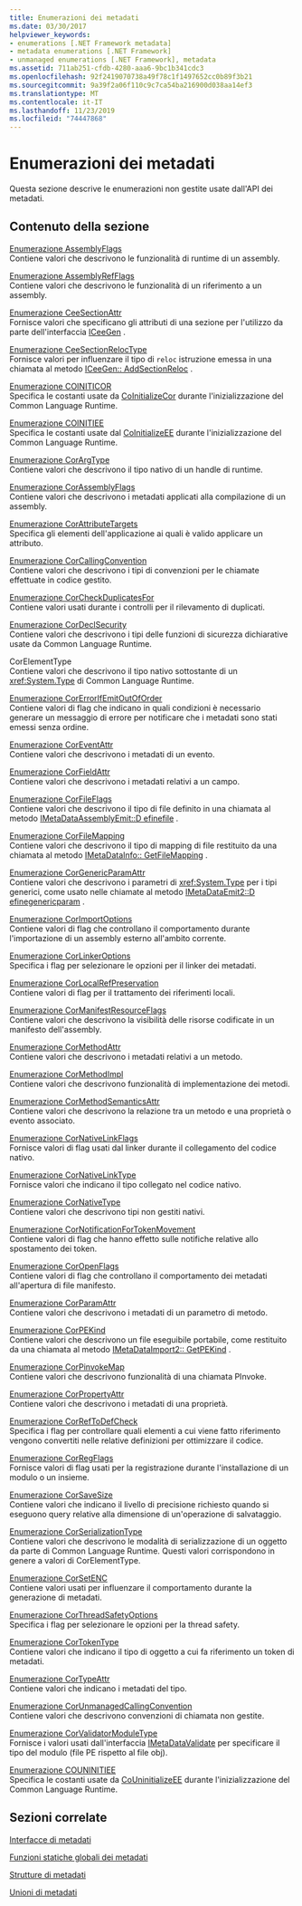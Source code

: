 ```yaml
---
title: Enumerazioni dei metadati
ms.date: 03/30/2017
helpviewer_keywords:
- enumerations [.NET Framework metadata]
- metadata enumerations [.NET Framework]
- unmanaged enumerations [.NET Framework], metadata
ms.assetid: 711ab251-cfdb-4280-aaa6-9bc1b341cdc3
ms.openlocfilehash: 92f2419070738a49f78c1f1497652cc0b89f3b21
ms.sourcegitcommit: 9a39f2a06f110c9c7ca54ba216900d038aa14ef3
ms.translationtype: MT
ms.contentlocale: it-IT
ms.lasthandoff: 11/23/2019
ms.locfileid: "74447868"
---
```

# <a name="metadata-enumerations"></a>Enumerazioni dei metadati
Questa sezione descrive le enumerazioni non gestite usate dall'API dei metadati.  
  
## <a name="in-this-section"></a>Contenuto della sezione  
 [Enumerazione AssemblyFlags](../../../../docs/framework/unmanaged-api/metadata/assemblyflags-enumeration.md)  
 Contiene valori che descrivono le funzionalità di runtime di un assembly.  
  
 [Enumerazione AssemblyRefFlags](../../../../docs/framework/unmanaged-api/metadata/assemblyrefflags-enumeration.md)  
 Contiene valori che descrivono le funzionalità di un riferimento a un assembly.  
  
 [Enumerazione CeeSectionAttr](../../../../docs/framework/unmanaged-api/metadata/ceesectionattr-enumeration.md)  
 Fornisce valori che specificano gli attributi di una sezione per l'utilizzo da parte dell'interfaccia [ICeeGen](../../../../docs/framework/unmanaged-api/metadata/iceegen-interface.md) .  
  
 [Enumerazione CeeSectionRelocType](../../../../docs/framework/unmanaged-api/metadata/ceesectionreloctype-enumeration.md)  
 Fornisce valori per influenzare il tipo di `reloc` istruzione emessa in una chiamata al metodo [ICeeGen:: AddSectionReloc](../../../../docs/framework/unmanaged-api/metadata/iceegen-addsectionreloc-method.md) .  
  
 [Enumerazione COINITICOR](../../../../docs/framework/unmanaged-api/metadata/coiniticor-enumeration.md)  
 Specifica le costanti usate da [CoInitializeCor](../../../../docs/framework/unmanaged-api/hosting/coinitializecor-function.md) durante l'inizializzazione del Common Language Runtime.  
  
 [Enumerazione COINITIEE](../../../../docs/framework/unmanaged-api/metadata/coinitiee-enumeration.md)  
 Specifica le costanti usate dal [CoInitializeEE](../../../../docs/framework/unmanaged-api/hosting/coinitializeee-function.md) durante l'inizializzazione del Common Language Runtime.  
  
 [Enumerazione CorArgType](../../../../docs/framework/unmanaged-api/metadata/corargtype-enumeration.md)  
 Contiene valori che descrivono il tipo nativo di un handle di runtime.  
  
 [Enumerazione CorAssemblyFlags](../../../../docs/framework/unmanaged-api/metadata/corassemblyflags-enumeration.md)  
 Contiene valori che descrivono i metadati applicati alla compilazione di un assembly.  
  
 [Enumerazione CorAttributeTargets](../../../../docs/framework/unmanaged-api/metadata/corattributetargets-enumeration.md)  
 Specifica gli elementi dell'applicazione ai quali è valido applicare un attributo.  
  
 [Enumerazione CorCallingConvention](../../../../docs/framework/unmanaged-api/metadata/corcallingconvention-enumeration.md)  
 Contiene valori che descrivono i tipi di convenzioni per le chiamate effettuate in codice gestito.  
  
 [Enumerazione CorCheckDuplicatesFor](../../../../docs/framework/unmanaged-api/metadata/corcheckduplicatesfor-enumeration.md)  
 Contiene valori usati durante i controlli per il rilevamento di duplicati.  
  
 [Enumerazione CorDeclSecurity](../../../../docs/framework/unmanaged-api/metadata/cordeclsecurity-enumeration.md)  
 Contiene valori che descrivono i tipi delle funzioni di sicurezza dichiarative usate da Common Language Runtime.  
  
 CorElementType  
 Contiene valori che descrivono il tipo nativo sottostante di un <xref:System.Type> di Common Language Runtime.  
  
 [Enumerazione CorErrorIfEmitOutOfOrder](../../../../docs/framework/unmanaged-api/metadata/corerrorifemitoutoforder-enumeration.md)  
 Contiene valori di flag che indicano in quali condizioni è necessario generare un messaggio di errore per notificare che i metadati sono stati emessi senza ordine.  
  
 [Enumerazione CorEventAttr](../../../../docs/framework/unmanaged-api/metadata/coreventattr-enumeration.md)  
 Contiene valori che descrivono i metadati di un evento.  
  
 [Enumerazione CorFieldAttr](../../../../docs/framework/unmanaged-api/metadata/corfieldattr-enumeration.md)  
 Contiene valori che descrivono i metadati relativi a un campo.  
  
 [Enumerazione CorFileFlags](../../../../docs/framework/unmanaged-api/metadata/corfileflags-enumeration.md)  
 Contiene valori che descrivono il tipo di file definito in una chiamata al metodo [IMetaDataAssemblyEmit::D efinefile](../../../../docs/framework/unmanaged-api/metadata/imetadataassemblyemit-definefile-method.md) .  
  
 [Enumerazione CorFileMapping](../../../../docs/framework/unmanaged-api/metadata/corfilemapping-enumeration.md)  
 Contiene valori che descrivono il tipo di mapping di file restituito da una chiamata al metodo [IMetaDataInfo:: GetFileMapping](../../../../docs/framework/unmanaged-api/metadata/imetadatainfo-getfilemapping-method.md) .  
  
 [Enumerazione CorGenericParamAttr](../../../../docs/framework/unmanaged-api/metadata/corgenericparamattr-enumeration.md)  
 Contiene valori che descrivono i parametri di <xref:System.Type> per i tipi generici, come usato nelle chiamate al metodo [IMetaDataEmit2::D efinegenericparam](../../../../docs/framework/unmanaged-api/metadata/imetadataemit2-definegenericparam-method.md) .  
  
 [Enumerazione CorImportOptions](../../../../docs/framework/unmanaged-api/metadata/corimportoptions-enumeration.md)  
 Contiene valori di flag che controllano il comportamento durante l'importazione di un assembly esterno all'ambito corrente.  
  
 [Enumerazione CorLinkerOptions](../../../../docs/framework/unmanaged-api/metadata/corlinkeroptions-enumeration.md)  
 Specifica i flag per selezionare le opzioni per il linker dei metadati.  
  
 [Enumerazione CorLocalRefPreservation](../../../../docs/framework/unmanaged-api/metadata/corlocalrefpreservation-enumeration.md)  
 Contiene valori di flag per il trattamento dei riferimenti locali.  
  
 [Enumerazione CorManifestResourceFlags](../../../../docs/framework/unmanaged-api/metadata/cormanifestresourceflags-enumeration.md)  
 Contiene valori che descrivono la visibilità delle risorse codificate in un manifesto dell'assembly.  
  
 [Enumerazione CorMethodAttr](../../../../docs/framework/unmanaged-api/metadata/cormethodattr-enumeration.md)  
 Contiene valori che descrivono i metadati relativi a un metodo.  
  
 [Enumerazione CorMethodImpl](../../../../docs/framework/unmanaged-api/metadata/cormethodimpl-enumeration.md)  
 Contiene valori che descrivono funzionalità di implementazione dei metodi.  
  
 [Enumerazione CorMethodSemanticsAttr](../../../../docs/framework/unmanaged-api/metadata/cormethodsemanticsattr-enumeration.md)  
 Contiene valori che descrivono la relazione tra un metodo e una proprietà o evento associato.  
  
 [Enumerazione CorNativeLinkFlags](../../../../docs/framework/unmanaged-api/metadata/cornativelinkflags-enumeration.md)  
 Fornisce valori di flag usati dal linker durante il collegamento del codice nativo.  
  
 [Enumerazione CorNativeLinkType](../../../../docs/framework/unmanaged-api/metadata/cornativelinktype-enumeration.md)  
 Fornisce valori che indicano il tipo collegato nel codice nativo.  
  
 [Enumerazione CorNativeType](../../../../docs/framework/unmanaged-api/metadata/cornativetype-enumeration.md)  
 Contiene valori che descrivono tipi non gestiti nativi.  
  
 [Enumerazione CorNotificationForTokenMovement](../../../../docs/framework/unmanaged-api/metadata/cornotificationfortokenmovement-enumeration.md)  
 Contiene valori di flag che hanno effetto sulle notifiche relative allo spostamento dei token.  
  
 [Enumerazione CorOpenFlags](../../../../docs/framework/unmanaged-api/metadata/coropenflags-enumeration.md)  
 Contiene valori di flag che controllano il comportamento dei metadati all'apertura di file manifesto.  
  
 [Enumerazione CorParamAttr](../../../../docs/framework/unmanaged-api/metadata/corparamattr-enumeration.md)  
 Contiene valori che descrivono i metadati di un parametro di metodo.  
  
 [Enumerazione CorPEKind](../../../../docs/framework/unmanaged-api/metadata/corpekind-enumeration.md)  
 Contiene valori che descrivono un file eseguibile portabile, come restituito da una chiamata al metodo [IMetaDataImport2:: GetPEKind](../../../../docs/framework/unmanaged-api/metadata/imetadataimport2-getpekind-method.md) .  
  
 [Enumerazione CorPinvokeMap](../../../../docs/framework/unmanaged-api/metadata/corpinvokemap-enumeration.md)  
 Contiene valori che descrivono funzionalità di una chiamata PInvoke.  
  
 [Enumerazione CorPropertyAttr](../../../../docs/framework/unmanaged-api/metadata/corpropertyattr-enumeration.md)  
 Contiene valori che descrivono i metadati di una proprietà.  
  
 [Enumerazione CorRefToDefCheck](../../../../docs/framework/unmanaged-api/metadata/correftodefcheck-enumeration.md)  
 Specifica i flag per controllare quali elementi a cui viene fatto riferimento vengono convertiti nelle relative definizioni per ottimizzare il codice.  
  
 [Enumerazione CorRegFlags](../../../../docs/framework/unmanaged-api/metadata/corregflags-enumeration.md)  
 Fornisce valori di flag usati per la registrazione durante l'installazione di un modulo o un insieme.  
  
 [Enumerazione CorSaveSize](../../../../docs/framework/unmanaged-api/metadata/corsavesize-enumeration.md)  
 Contiene valori che indicano il livello di precisione richiesto quando si eseguono query relative alla dimensione di un'operazione di salvataggio.  
  
 [Enumerazione CorSerializationType](../../../../docs/framework/unmanaged-api/metadata/corserializationtype-enumeration.md)  
 Contiene valori che descrivono le modalità di serializzazione di un oggetto da parte di Common Language Runtime. Questi valori corrispondono in genere a valori di CorElementType.  
  
 [Enumerazione CorSetENC](../../../../docs/framework/unmanaged-api/metadata/corsetenc-enumeration.md)  
 Contiene valori usati per influenzare il comportamento durante la generazione di metadati.  
  
 [Enumerazione CorThreadSafetyOptions](../../../../docs/framework/unmanaged-api/metadata/corthreadsafetyoptions-enumeration.md)  
 Specifica i flag per selezionare le opzioni per la thread safety.  
  
 [Enumerazione CorTokenType](../../../../docs/framework/unmanaged-api/metadata/cortokentype-enumeration.md)  
 Contiene valori che indicano il tipo di oggetto a cui fa riferimento un token di metadati.  
  
 [Enumerazione CorTypeAttr](../../../../docs/framework/unmanaged-api/metadata/cortypeattr-enumeration.md)  
 Contiene valori che indicano i metadati del tipo.  
  
 [Enumerazione CorUnmanagedCallingConvention](../../../../docs/framework/unmanaged-api/metadata/corunmanagedcallingconvention-enumeration.md)  
 Contiene valori che descrivono convenzioni di chiamata non gestite.  
  
 [Enumerazione CorValidatorModuleType](../../../../docs/framework/unmanaged-api/metadata/corvalidatormoduletype-enumeration.md)  
 Fornisce i valori usati dall'interfaccia [IMetaDataValidate](../../../../docs/framework/unmanaged-api/metadata/imetadatavalidate-interface.md) per specificare il tipo del modulo (file PE rispetto al file obj).  
  
 [Enumerazione COUNINITIEE](../../../../docs/framework/unmanaged-api/metadata/couninitiee-enumeration.md)  
 Specifica le costanti usate da [CoUninitializeEE](../../../../docs/framework/unmanaged-api/hosting/couninitializeee-function.md) durante l'inizializzazione del Common Language Runtime.  
  
## <a name="related-sections"></a>Sezioni correlate  
 [Interfacce di metadati](../../../../docs/framework/unmanaged-api/metadata/metadata-interfaces.md)  
  
 [Funzioni statiche globali dei metadati](../../../../docs/framework/unmanaged-api/metadata/metadata-global-static-functions.md)  
  
 [Strutture di metadati](../../../../docs/framework/unmanaged-api/metadata/metadata-structures.md)  
  
 [Unioni di metadati](../../../../docs/framework/unmanaged-api/metadata/metadata-unions.md)

